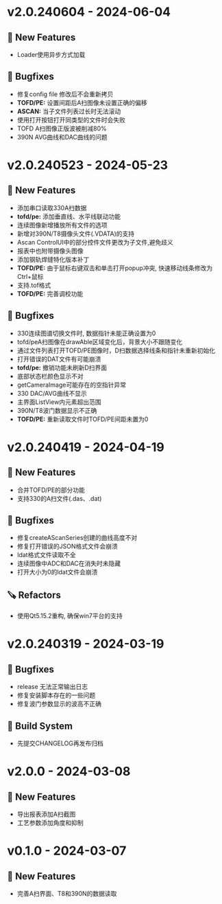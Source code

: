 # v2.0.240604 - 2024-06-04

## 🎉 New Features
- Loader使用异步方式加载

## 🐛 Bugfixes
- 修复config file 修改后不会重新拷贝
- **TOFD/PE:** 设置间距后A扫图像未设置正确的偏移
- **ASCAN:** 当子文件列表过长时无法滚动
- 使用打开按钮打开同类型的文件时会失败
- TOFD A扫图像正版波被削减80%
- 390N AVG曲线和DAC曲线的问题


# v2.0.240523 - 2024-05-23

## 🎉 New Features
- 添加串口读取330A扫数据
- **tofd/pe:** 添加垂直线、水平线联动功能
- 连续图像新增播放所有文件的选项
- 新增对390N/T8摄像头文件(.VDATA)的支持
- Ascan ControlUI中的部分控件文件更改为子文件,避免歧义
- 报表中也附带摄像头图像
- 添加钢轨焊缝特化版本补丁
- **TOFD/PE:** 由于鼠标右键双击和单击打开popup冲突, 快速移动线条修改为Ctrl+鼠标
- 支持.tof格式
- **TOFD/PE:** 完善调校功能

## 🐛 Bugfixes
- 330连续图谱切换文件时, 数据指针未能正确设置为0
- tofd/peA扫图像在drawAble区域变化后，背景大小不跟随变化
- 通过文件列表打开TOFD/PE图像时，D扫数据选择线条和指针未重新初始化
- 打开错误的DAT文件有可能崩溃
- **tofd/pe:** 撤销功能未刷新D扫界面
- 底部状态栏颜色显示不对
- getCameraImage可能存在的空指针异常
- 330 DAC/AVG曲线不显示
- 主界面ListView内元素超出范围
- 390N/T8波门数据显示不正确
- **TOFD/PE:** 重新读取文件时TOFD/PE间距未置为0


# v2.0.240419 - 2024-04-19

## 🎉 New Features
- 合并TOFD/PE的部分功能
- 支持330的A扫文件(.das、.dat)

## 🐛 Bugfixes
- 修复createAScanSeries创建的曲线高度不对
- 修复打开错误的JSON格式文件会崩溃
- ldat格式文件读取不全
- 连续图像中ADC和DAC在消失时未隐藏
- 打开大小为0的ldat文件会崩溃

## 🪚 Refactors
- 使用Qt5.15.2重构, 确保win7平台的支持


# v2.0.240319 - 2024-03-19

## 🐛 Bugfixes
- release 无法正常输出日志
- 修复安装脚本存在的一些问题
- 修复波门参数显示的波高不正确

## 🧱 Build System
- 先提交CHANGELOG再发布归档


# v2.0.0 - 2024-03-08

## 🎉 New Features
- 导出报表添加A扫截图
- 工艺参数添加角度和抑制


# v0.1.0 - 2024-03-07

## 🎉 New Features
- 完善A扫界面、T8和390N的数据读取



